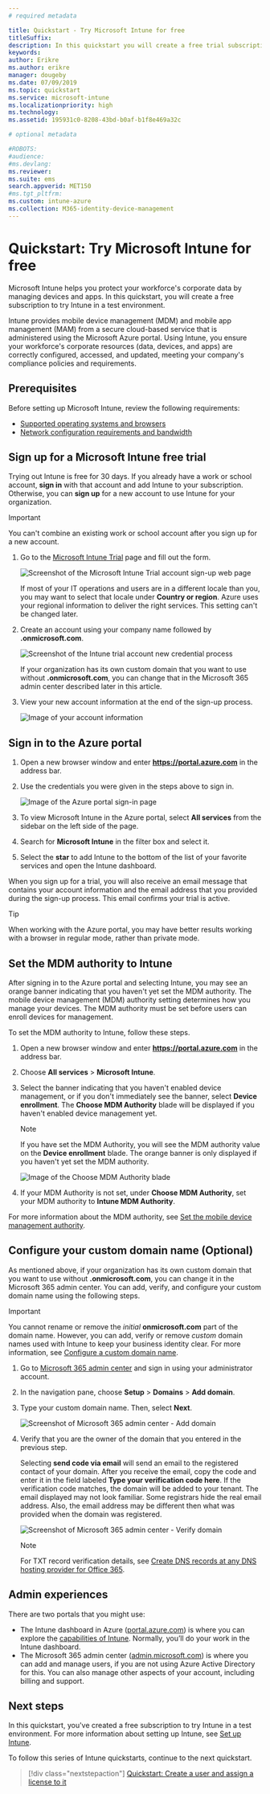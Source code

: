```yaml
---
# required metadata

title: Quickstart - Try Microsoft Intune for free
titleSuffix: 
description: In this quickstart you will create a free trial subscription, understand supported configurations and networking requirements, and optionally configure your domain name.
keywords:
author: Erikre
ms.author: erikre
manager: dougeby
ms.date: 07/09/2019
ms.topic: quickstart
ms.service: microsoft-intune
ms.localizationpriority: high
ms.technology:
ms.assetid: 195931c0-8208-43bd-b0af-b1f8e469a32c

# optional metadata

#ROBOTS:
#audience:
#ms.devlang:
ms.reviewer:
ms.suite: ems
search.appverid: MET150
#ms.tgt_pltfrm:
ms.custom: intune-azure
ms.collection: M365-identity-device-management
---
```


# Quickstart: Try Microsoft Intune for free

Microsoft Intune helps you protect your workforce's corporate data by managing devices and apps. In this quickstart, you will create a free subscription to try Intune in a test environment.

Intune provides mobile device management (MDM) and mobile app management (MAM) from a secure cloud-based service that is administered using the Microsoft Azure portal. Using Intune, you ensure your workforce's corporate resources (data, devices, and apps) are correctly configured, accessed, and updated, meeting your company's compliance policies and requirements.

## Prerequisites
Before setting up Microsoft Intune, review the following requirements:

- [Supported operating systems and browsers](supported-devices-browsers.md)
- [Network configuration requirements and bandwidth](network-bandwidth-use.md)

## Sign up for a Microsoft Intune free trial

Trying out Intune is free for 30 days. If you already have a work or school account, **sign in** with that account and add Intune to your subscription. Otherwise, you can **sign up** for a new account to use Intune for your organization.

> [!IMPORTANT]
> You can't combine an existing work or school account after you sign up for a new account.

1. Go to the [Microsoft Intune Trial](https://go.microsoft.com/fwlink/?linkid=2019088) page and fill out the form.

    ![Screenshot of the Microsoft Intune Trial account sign-up web page](./media/free-trial-sign-up/account-sign-up-site-full-browser.png)

    If most of your IT operations and users are in a different locale than you, you may want to select that locale under **Country or region**. Azure uses your regional information to deliver the right services. This setting can't be changed later.

2. Create an account using your company name followed by **.onmicrosoft.com**. 

    ![Screenshot of the Intune trial account new credential process](./media/free-trial-sign-up/account-sign-up-site-user-id.png)

    If your organization has its own custom domain that you want to use without **.onmicrosoft.com**, you can change that in the Microsoft 365 admin center described later in this article.

3. View your new account information at the end of the sign-up process.

    ![Image of your account information](./media/free-trial-sign-up/intune-end-of-sign-up-process.png) 

## Sign in to the Azure portal

1. Open a new browser window and enter **https://portal.azure.com** in the address bar. 
2. Use the credentials you were given in the steps above to sign in.

    ![Image of the Azure portal sign-in page](./media/free-trial-sign-up/azure-portal-signin.png)

3. To view Microsoft Intune in the Azure portal, select **All services** from the sidebar on the left side of the page.
4. Search for **Microsoft Intune** in the filter box and select it.
5. Select the **star** to add Intune to the bottom of the list of your favorite services and open the Intune dashboard.

When you sign up for a trial, you will also receive an email message that contains your account information and the email address that you provided during the sign-up process. This email confirms your trial is active.

> [!TIP]
> When working with the Azure portal, you may have better results working with a browser in regular mode, rather than private mode.

## Set the MDM authority to Intune

After signing in to the Azure portal and selecting Intune, you may see an orange banner indicating that you haven't yet set the MDM authority. The mobile device management (MDM) authority setting determines how you manage your devices. The MDM authority must be set before users can enroll devices for management.

To set the MDM authority to Intune, follow these steps.

1. Open a new browser window and enter **https://portal.azure.com** in the address bar. 
2. Choose **All services** > **Microsoft Intune**.
3. Select the banner indicating that you haven't enabled device management, or if you don't immediately see the banner, select **Device enrollment**. The **Choose MDM Authority** blade will be displayed if you haven't enabled device management yet.

    > [!NOTE]
    > If you have set the MDM Authority, you will see the MDM authority value on the **Device enrollment** blade. The orange banner is only displayed if you haven't yet set the MDM authority. 

    ![Image of the Choose MDM Authority blade](./media/free-trial-sign-up/choose-mdm-authority.png) 

4. If your MDM Authority is not set, under **Choose MDM Authority**, set your MDM authority to **Intune MDM Authority**.

For more information about the MDM authority, see [Set the mobile device management authority](mdm-authority-set.md).

## Configure your custom domain name (Optional)

As mentioned above, if your organization has its own custom domain that you want to use without **.onmicrosoft.com**, you can change it in the Microsoft 365 admin center. You can add, verify, and configure your custom domain name using the following steps.  

> [!IMPORTANT]
> You cannot rename or remove the *initial* **onmicrosoft.com** part of the domain name. However, you can add, verify or remove *custom* domain names used with Intune to keep your business identity clear. For more information, see [Configure a custom domain name](custom-domain-name-configure.md).

1. Go to [Microsoft 365 admin center](https://admin.microsoft.com) and sign in using your administrator account.

2. In the navigation pane, choose **Setup** > **Domains** > **Add domain**.

3. Type your custom domain name. Then, select **Next**.

   ![Screenshot of Microsoft 365 admin center - Add domain](./media/free-trial-sign-up/domain-custom-add.png)

4. Verify that you are the owner of the domain that you entered in the previous step. 
    
    Selecting **send code via email** will send an email to the registered contact of your domain. After you receive the email, copy the code and enter it in the field labeled **Type your verification code here**. If the verification code matches, the domain will be added to your tenant. The email displayed may not look familiar. Some registrars hide the real email address. Also, the email address may be different then what was provided when the domain was registered.

   ![Screenshot of Microsoft 365 admin center - Verify domain](./media/free-trial-sign-up/domain-custom-verify.png)

   > [!NOTE]
   > For TXT record verification details, see [Create DNS records at any DNS hosting provider for Office 365](https://support.office.com/article/Create-DNS-records-at-any-DNS-hosting-provider-for-Office-365-7B7B075D-79F9-4E37-8A9E-FB60C1D95166).

## Admin experiences

There are two portals that you might use:
- The Intune dashboard in Azure ([portal.azure.com](https://portal.azure.com)) is where you can explore the [capabilities of Intune](what-is-intune.md). Normally, you’ll do your work in the Intune dashboard.
- The Microsoft 365 admin center ([admin.microsoft.com](https://admin.microsoft.com)) is where you can add and manage users, if you are not using Azure Active Directory for this. You can also manage other aspects of your account, including billing and support.

## Next steps

In this quickstart, you've created a free subscription to try Intune in a test environment. For more information about setting up Intune, see [Set up Intune](setup-steps.md).

To follow this series of Intune quickstarts, continue to the next quickstart.

> [!div class="nextstepaction"]
> [Quickstart: Create a user and assign a license to it](quickstart-create-user.md)
